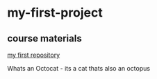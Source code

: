 # my-first-project
## course materials
[my first repository](https://pherterich.github.io/friendly-github-intro/)  

Whats an Octocat - its a cat thats also an octopus 
